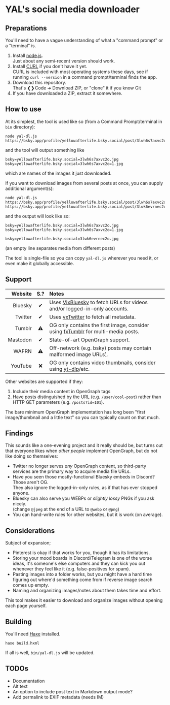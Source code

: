 # YAL's social media downloader

## Preparations

You'll need to have a vague understanding of what a "command prompt" or a "terminal" is.

1.	Install [node.js](https://nodejs.org/).\
	Just about any semi-recent version should work.
2.	Install [CURL](https://curl.se/) if you don't have it yet.\
	CURL is included with most operating systems these days,
	see if running `curl --version` in a command prompt/terminal finds the app.
3.	Download this repository.  
	That's ❮❯ Code ➜ Download ZIP, or "clone" it if you know Git
4.	If you have downloaded a ZIP, extract it somewhere.

## How to use

At its simplest, the tool is used like so (from a Command Prompt/terminal in `bin` directory):
```
node yal-dl.js https://bsky.app/profile/yellowafterlife.bsky.social/post/3lwh6s7axvc2o
```
and the tool will output something like
```
bsky=yellowafterlife.bsky.social=3lwh6s7axvc2o.jpg
bsky=yellowafterlife.bsky.social=3lwh6s7axvc2o=1.jpg
```
which are names of the images it just downloaded.

If you want to download images from several posts at once, you can supply additional argument(s):
```
node yal-dl.js https://bsky.app/profile/yellowafterlife.bsky.social/post/3lwh6s7axvc2o https://bsky.app/profile/yellowafterlife.bsky.social/post/3lwk6evrnec2o
```
and the output will look like so:
```
bsky=yellowafterlife.bsky.social=3lwh6s7axvc2o.jpg
bsky=yellowafterlife.bsky.social=3lwh6s7axvc2o=1.jpg

bsky=yellowafterlife.bsky.social=3lwk6evrnec2o.jpg
```
(an empty line separates media from different posts)

The tool is single-file so you can copy `yal-dl.js` wherever you need it,
or even make it globally accessible.

## Support

| Website | S.? | Notes |
| ------: | :----: | :---- |
| Bluesky | ✔ | Uses [VixBluesky](https://github.com/Lexedia/VixBluesky) to fetch URLs for videos and/or logged-in-only accounts.
| Twitter | ✔ | Uses [vxTwitter](https://github.com/dylanpdx/BetterTwitFix) to fetch all metadata.
| Tumblr | ⚠ | OG only contains the first image, consider using [fxTumblr](https://github.com/knuxify/fxtumblr) for multi-media posts.
| Mastodon | ✔ | State-of-art OpenGraph support.
| WAFRN | ⚠ | Off-network (e.g. bsky) posts may contain malformed image URLs[¹](https://codeberg.org/wafrn/wafrn/issues/239).
| YouTube | ❌ | OG only contains video thumbnails, consider using [yt-dlp](https://github.com/yt-dlp/yt-dlp)/etc.

Other websites are supported if they:
1.	Include their media content in OpenGraph tags
2.	Have posts distinguished by the URL (e.g. `/user/cool-post`)
	rather than HTTP GET parameters (e.g. `/posts?id=101`).

The bare minimum OpenGraph implementation has long been "first image/thumbnail and a little text"
so you can typically count on that much.

## Findings

This sounds like a one-evening project and it really should be,
but turns out that everyone likes when *other people* implement OpenGraph,
but do not like doing so themselves:

-	Twitter no longer serves *any* OpenGraph content,
	so third-party services are the primary way to acquire media file URLs.
-	Have you seen those mostly-functional Bluesky embeds in Discord? Those aren't OG.\
	They also ignore the logged-in-only rules, as if that has ever stopped anyone.
-	Bluesky can also serve you WEBPs or *slightly lossy* PNGs if you ask nicely.\
	(change `@jpeg` at the end of a URL to `@webp` or `@png`)
-	You can hand-write rules for other websites, but it is work (on average).

## Considerations

Subject of expansion;

-	Pinterest is okay if that works for you, though it has its limitations.
-	Storing your mood boards in Discord/Telegram is one of the worse ideas,
	it's someone's else computers and they can kick you out whenever they feel like it
	(e.g. false-positives for spam).
-	Pasting images into a folder works, but you might have a hard time figuring out where'd
	something come from if reverse image search comes up empty.
-	Naming and organizing images/notes about them takes time and effort.

This tool makes it easier to download and organize images without opening each page yourself.

## Building
You'll need [Haxe](https://haxe.org/) installed.
```
haxe build.hxml
```
If all is well, `bin/yal-dl.js` will be updated.

## TODOs

- Documentation
- Alt text
- An option to include post text in Markdown output mode?
- Add permalink to EXIF metadata (needs IM)
